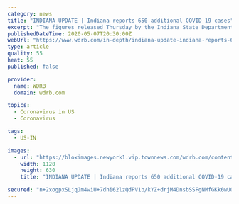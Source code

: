```yaml
---
category: news
title: "INDIANA UPDATE | Indiana reports 650 additional COVID-19 cases"
excerpt: "The figures released Thursday by the Indiana State Department of Health mark a decline from the 862 new infections disclosed the previous day."
publishedDateTime: 2020-05-07T20:30:00Z
webUrl: "https://www.wdrb.com/in-depth/indiana-update-indiana-reports-650-additional-covid-19-cases/article_736b9a3c-9078-11ea-9fde-af23d23af442.html"
type: article
quality: 55
heat: 55
published: false

provider:
  name: WDRB
  domain: wdrb.com

topics:
  - Coronavirus in US
  - Coronavirus

tags:
  - US-IN

images:
  - url: "https://bloximages.newyork1.vip.townnews.com/wdrb.com/content/tncms/assets/v3/editorial/2/e8/2e8dbf52-44ee-11e9-9924-c33b23ba65d2/5c87ef8fe3e37.image.jpg?resize=1120%2C630"
    width: 1120
    height: 630
    title: "INDIANA UPDATE | Indiana reports 650 additional COVID-19 cases"

secured: "n+2xogpxSLjqJm4wiU+7dhi62lzQdPV1b/kYZ+drjM4DnsbSSFgNMfGKk6wU0mihPAnu3OgRH13c+M5aRw14blymBBfUM2qGAlJzABxxxoAN+uJ631Ti8vChPfmOwRCdUn9qH9Uiz7loww+S6aDBOXv6qtGCZeuJbyI7L2aDVA6Ss2QZ0FvlYi0SG9ylGuA4dBHPkoOimhH7TDOv/JMkAQ3MtbOHGETeUGXm+knlwzmznxgLhOBWnnYelvxt5INkclDRUK+e0duvkCwTe78cuFcQoWj6DkjWtWaDyDRp6+nzY0oAf5zWMNIdV2X2WOu8LztTom/i1X+C7Z1pqToDTh3yUO16UaOnX/3VNPXmuF5+HL+VVbJpOnG1RtFUh9k1FK3TcECk9CY9OGvJESzUebKPpPuKcKLWaHtzCvBNCbTsOxwE5b+fZT88OBySW7FPI0uhqiqMRGtCYhE1Rj7pAZfNzrQOxH70VTgdUmxFwpc=;nk9ujSrlRPkdwVT+ziiJOQ=="
---
```



